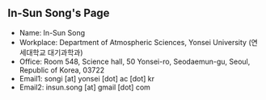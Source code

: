 ## In-Sun Song's Page

* Name: In-Sun Song
* Workplace: Department of Atmospheric Sciences, Yonsei University (연세대학교 대기과학과)
* Office: Room 548, Science hall, 50 Yonsei-ro, Seodaemun-gu, Seoul, Republic of Korea, 03722
* Email1: songi [at] yonsei [dot] ac [dot] kr 
* Email2: insun.song [at] gmail [dot] com

